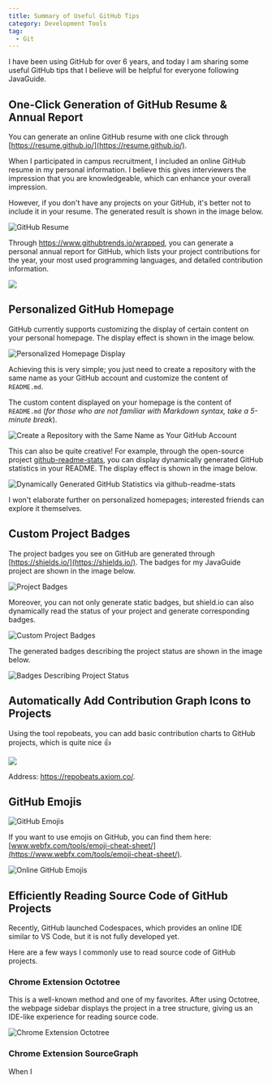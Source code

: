 ```yaml
---
title: Summary of Useful GitHub Tips
category: Development Tools
tag:
  - Git
---
```


I have been using GitHub for over 6 years, and today I am sharing some useful GitHub tips that I believe will be helpful for everyone following JavaGuide.

## One-Click Generation of GitHub Resume & Annual Report

You can generate an online GitHub resume with one click through [https://resume.github.io/](https://resume.github.io/).

When I participated in campus recruitment, I included an online GitHub resume in my personal information. I believe this gives interviewers the impression that you are knowledgeable, which can enhance your overall impression.

However, if you don't have any projects on your GitHub, it's better not to include it in your resume. The generated result is shown in the image below.

![GitHub Resume](https://oss.javaguide.cn/2020-11/image-20201108192205620.png)

Through <https://www.githubtrends.io/wrapped>, you can generate a personal annual report for GitHub, which lists your project contributions for the year, your most used programming languages, and detailed contribution information.

![](https://oss.javaguide.cn/github/dootask/image-20211226144607457.png)

## Personalized GitHub Homepage

GitHub currently supports customizing the display of certain content on your personal homepage. The display effect is shown in the image below.

![Personalized Homepage Display](https://oss.javaguide.cn/java-guide-blog/image-20210616221212259.png)

Achieving this is very simple; you just need to create a repository with the same name as your GitHub account and customize the content of `README.md`.

The custom content displayed on your homepage is the content of `README.md` (_for those who are not familiar with Markdown syntax, take a 5-minute break_).

![Create a Repository with the Same Name as Your GitHub Account](https://oss.javaguide.cn/java-guide-blog/image-20201107110309341.png)

This can also be quite creative! For example, through the open-source project [github-readme-stats](https://hellogithub.com/periodical/statistics/click/?target=https://github.com/anuraghazra/github-readme-stats), you can display dynamically generated GitHub statistics in your README. The display effect is shown in the image below.

![Dynamically Generated GitHub Statistics via github-readme-stats](https://oss.javaguide.cn/java-guide-blog/image-20210616221312426.png)

I won't elaborate further on personalized homepages; interested friends can explore it themselves.

## Custom Project Badges

The project badges you see on GitHub are generated through [https://shields.io/](https://shields.io/). The badges for my JavaGuide project are shown in the image below.

![Project Badges](https://oss.javaguide.cn/2020-11/image-20201107143136559.png)

Moreover, you can not only generate static badges, but shield.io can also dynamically read the status of your project and generate corresponding badges.

![Custom Project Badges](https://oss.javaguide.cn/2020-11/image-20201107143502356.png)

The generated badges describing the project status are shown in the image below.

![Badges Describing Project Status](https://oss.javaguide.cn/2020-11/image-20201107143752642.png)

## Automatically Add Contribution Graph Icons to Projects

Using the tool repobeats, you can add basic contribution charts to GitHub projects, which is quite nice 👍

![](https://oss.javaguide.cn/github/dootask/repobeats.png)

Address: <https://repobeats.axiom.co/>.

## GitHub Emojis

![GitHub Emojis](https://oss.javaguide.cn/2020-11/image-20201107162254582.png)

If you want to use emojis on GitHub, you can find them here: [www.webfx.com/tools/emoji-cheat-sheet/](https://www.webfx.com/tools/emoji-cheat-sheet/).

![Online GitHub Emojis](https://oss.javaguide.cn/2020-11/image-20201107162432941.png)

## Efficiently Reading Source Code of GitHub Projects

Recently, GitHub launched Codespaces, which provides an online IDE similar to VS Code, but it is not fully developed yet.

Here are a few ways I commonly use to read source code of GitHub projects.

### Chrome Extension Octotree

This is a well-known method and one of my favorites. After using Octotree, the webpage sidebar displays the project in a tree structure, giving us an IDE-like experience for reading source code.

![Chrome Extension Octotree](https://oss.javaguide.cn/2020-11/image-20201107144944798.png)

### Chrome Extension SourceGraph

When I
